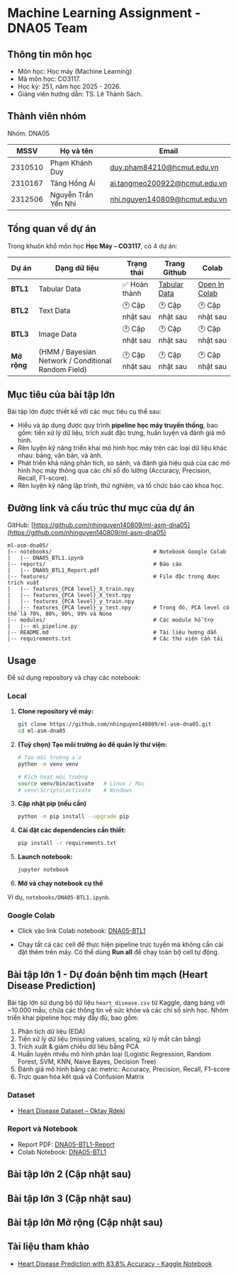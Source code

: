 # Machine Learning Assignment - DNA05 Team

## Thông tin môn học

- Môn học: Học máy (Machine Learning) 
- Mã môn học: CO3117.
- Học kỳ: 251, năm học 2025 - 2026.
- Giảng viên hướng dẫn: TS. Lê Thành Sách.

## Thành viên nhóm

Nhóm: DNA05

|MSSV| Họ và tên| Email|
|----|----------|------|
|2310510| Phạm Khánh Duy| duy.pham84210@hcmut.edu.vn|
|2310167| Tăng Hồng Ái| ai.tangmeo200922@hcmut.edu.vn|
|2312506| Nguyễn Trần Yến Nhi| nhi.nguyen140809@hcmut.edu.vn|

## Tổng quan về dự án

Trong khuôn khổ môn học **Học Máy – CO3117**, có 4 dự án:

| Dự án                         | Dạng dữ liệu                                                  | Trạng thái      | Trang Github   | Colab       |
|---------------------------------|---------------------------------------------------------|---------------------------------|----------------|-------------|
| **BTL1**                          | Tabular Data                                            | ✅ Hoàn thành | [Tabular Data](https://nhinguyen140809.github.io/ml-asm-dna05/)   | [Open In Colab](https://colab.research.google.com/drive/1Bz4B_MAlvOQ6Acb93SF8WxtnKEEAdTf7?usp=sharing) |
| **BTL2**                          | Text Data                                               | 🕐 Cập nhật sau | 🕐 Cập nhật sau            | 🕐 Cập nhật sau |
| **BTL3**                          | Image Data                                              | 🕐 Cập nhật sau | 🕐 Cập nhật sau            | 🕐 Cập nhật sau |
| **Mở rộng** | (HMM / Bayesian Network / Conditional Random Field)     | 🕐 Cập nhật sau | 🕐 Cập nhật sau            | 🕐 Cập nhật sau |

## Mục tiêu của bài tập lớn

Bài tập lớn được thiết kế với các mục tiêu cụ thể sau:

- Hiểu và áp dụng được quy trình **pipeline học máy truyền thống**, bao gồm: tiền xử lý dữ liệu, trích xuất đặc trưng, huấn luyện và đánh giá mô hình.
- Rèn luyện kỹ năng triển khai mô hình học máy trên các loại dữ liệu khác nhau: bảng, văn bản, và ảnh.
- Phát triển khả năng phân tích, so sánh, và đánh giá hiệu quả của các mô hình học máy thông qua các chỉ số đo lường (Accuracy, Precision, Recall, F1-score).
- Rèn luyện kỹ năng lập trình, thử nghiệm, và tổ chức báo cáo khoa học.

## Đường link và cấu trúc thư mục của dự án

GitHub: [https://github.com/nhinguyen140809/ml-asm-dna05](https://github.com/nhinguyen140809/ml-asm-dna05)

```
ml-asm-dna05/
|-- notebooks/                                # Notebook Google Colab
|   |-- DNA05_BTL1.ipynb                 
|-- reports/                                  # Báo cáo
|   |-- DNA05_BTL1_Report.pdf
|-- features/                                 # File đặc trưng được trích xuất
|   |-- features_{PCA level}_X_train.npy
|   |-- features_{PCA level}_X_test.npy
|   |-- features_{PCA level}_y_train.npy
|   |-- features_{PCA level}_y_test.npy       # Trong đó, PCA level có thể là 70%, 80%, 90%, 99% và None
|-- modules/                                  # Các module hỗ trợ
|   |-- ml_pipeline.py
|-- README.md                                 # Tài liệu hướng dẫn
|-- requirements.txt                          # Các thư viện cần tải
```

## Usage

Để sử dụng repository và chạy các notebook:
### Local
1. **Clone repository về máy:**

    ```bash
    git clone https://github.com/nhinguyen140809/ml-asm-dna05.git
    cd ml-asm-dna05
    ```

2. **(Tuỳ chọn) Tạo môi trường ảo để quản lý thư viện:**

    ```bash
    # Tạo môi trường ảo
    python -m venv venv

    # Kích hoạt môi trường
    source venv/bin/activate   # Linux / Mac
    # venv\Scripts\activate    # Windows
    ```

3. **Cập nhật pip (nếu cần)**

    ```bash
    python -m pip install --upgrade pip
    ```

4. **Cài đặt các dependencies cần thiết:**

    ```bash
    pip install -r requirements.txt
    ```

5. **Launch notebook:**

    ```bash
    jupyter notebook
    ```

6. **Mở và chạy notebook cụ thể**

Ví dụ, `notebooks/DNA05-BTL1.ipynb`.

### Google Colab

- Click vào link Colab notebook: [DNA05-BTL1](https://colab.research.google.com/drive/1Bz4B_MAlvOQ6Acb93SF8WxtnKEEAdTf7?usp=sharing)

- Chạy tất cả các cell để thực hiện pipeline trực tuyến mà không cần cài đặt thêm trên máy. Có thể dùng **Run all** để chạy toàn bộ cell tự động.

## Bài tập lớn 1 - Dự đoán bệnh tim mạch (Heart Disease Prediction)

Bài tập lớn sử dụng bộ dữ liệu `heart_disease.csv` từ Kaggle, dạng bảng với ~10.000 mẫu, chứa các thông tin về sức khỏe và các chỉ số sinh học. Nhóm triển khai pipeline học máy đầy đủ, bao gồm:

1. Phân tích dữ liệu (EDA)  
2. Tiền xử lý dữ liệu (missing values, scaling, xử lý mất cân bằng)  
3. Trích xuất & giảm chiều dữ liệu bằng PCA  
4. Huấn luyện nhiều mô hình phân loại (Logistic Regression, Random Forest, SVM, KNN, Naive Bayes, Decision Tree)  
5. Đánh giá mô hình bằng các metric: Accuracy, Precision, Recall, F1-score  
6. Trực quan hóa kết quả và Confusion Matrix  

### Dataset

- [Heart Disease Dataset – Oktay Rdeki](https://www.kaggle.com/datasets/oktayrdeki/heart-disease)  

### Report và Notebook

- Report PDF: [DNA05-BTL1-Report](https://github.com/nhinguyen140809/ml-asm-dna05/blob/main/reports/DNA05_BTL1_Report.pdf)  
- Colab Notebook: [DNA05-BTL1](https://colab.research.google.com/drive/1Bz4B_MAlvOQ6Acb93SF8WxtnKEEAdTf7?usp=sharing)  

## Bài tập lớn 2 (Cập nhật sau)

## Bài tập lớn 3 (Cập nhật sau)

## Bài tập lớn Mở rộng (Cập nhật sau)

## Tài liệu tham khảo

- [Heart Disease Prediction with 83.8% Accuracy - Kaggle Notebook](https://www.kaggle.com/code/hossainhedayati/heart-disease-prediction-with-83-8-accuracy)
